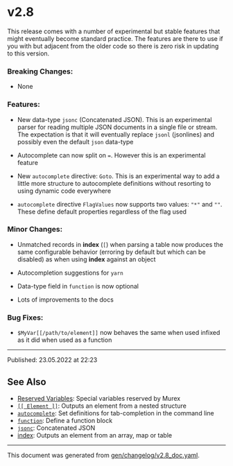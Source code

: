 # v2.8

This release comes with a number of experimental but stable features that might eventually become standard practice. The features are there to use if you with but adjacent from the older code so there is zero risk in updating to this version.

### Breaking Changes:

* None

### Features:

* New data-type `jsonc` (Concatenated JSON). This is an experimental parser for reading multiple JSON documents in a single file or stream. The expectation is that it will eventually replace `jsonl` (jsonlines) and possibly even the default `json` data-type

* Autocomplete can now split on `=`. However this is an experimental feature

* New `autocomplete` directive: `Goto`. This is an experimental way to add a little more structure to autocomplete definitions without resorting to using dynamic code everywhere

* `autocomplete` directive `FlagValues` now supports two values: `"*"` and `""`. These define default properties regardless of the flag used

### Minor Changes:

* Unmatched records in **index** (`[`) when parsing a table now produces the same configurable behavior (erroring by default but which can be disabled) as when using **index** against an object

* Autocompletion suggestions for `yarn`

* Data-type field in `function` is now optional

* Lots of improvements to the docs

### Bug Fixes:

* `$MyVar[[/path/to/element]]` now behaves the same when used infixed as it did when used as a function

<hr>

Published: 23.05.2022 at 22:23

## See Also

* [Reserved Variables](../user-guide/reserved-vars.md):
  Special variables reserved by Murex
* [`[[ Element ]]`](../parser/element.md):
  Outputs an element from a nested structure
* [`autocomplete`](../commands/autocomplete.md):
  Set definitions for tab-completion in the command line
* [`function`](../commands/function.md):
  Define a function block
* [`jsonc`](../types/jsonc.md):
  Concatenated JSON
* [index](../parser/item-index.md):
  Outputs an element from an array, map or table

<hr/>

This document was generated from [gen/changelog/v2.8_doc.yaml](https://github.com/lmorg/murex/blob/master/gen/changelog/v2.8_doc.yaml).
